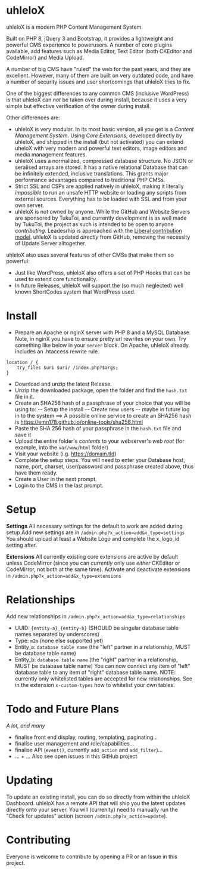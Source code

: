# uhleloX

uhleloX is a modern PHP Content Management System.

Built on PHP 8, jQuery 3 and Bootstrap, it provides a lightweight and powerful CMS experience to powerusers.
A number of core plugins available, add features such as Media Editor, Text Editor (both CKEditor and CodeMirror) and Media Upload.

A number of big CMS have "ruled" the web for the past years, and they are excellent. However, many of them are built on very outdated code, and have a number of security issues and user shortcomings that uhleloX tries to fix.

One of the biggest differences to any common CMS (inclusive WordPress) is that uhleloX can *not* be taken over during install, because it uses a very simple but effective verification of the owner during install.

Other differences are:
- uhleloX is very modular. In its most basic version, all you get is a *Content Management System*. Using *Core Extensions*, developed directly by uhleloX, and shipped in the install (but not activated) you can extend uheloX with very modern and powerful text editors, image editors and media management features.
- uhleloX uses a normalized, compressed database structure. No JSON or seralised arrays are stored. It has a native relational Database that can be infinitely extended, inclusive translations. This grants major performance advantages compared to traditional PHP CMSs.
- Strict SSL and CSPs are applied natively in uhleloX, making it literally *impossible* to run an unsafe HTTP website or loading any scripts from external sources. Everything has to be loaded with SSL and from your own server.
- uhleloX is not owned by anyone. While the GitHub and Website Servers are sponsored by TukuToi, and currently development is as well made by TukuToi, the project as such is intended to be open to anyone _contributing_. Leadesrhip is approached with the [Liberal contribution model](https://opensource.guide/leadership-and-governance/#what-are-some-of-the-common-governance-structures-for-open-source-projects). uhleloX is updated _directly_ from GitHub, removing the necessity of Update Server alltogether.

uhleloX also uses several features of other CMSs that make them so powerful:
- Just like WordPress, uhleloX also offers a set of PHP Hooks that can be used to extend core functionality.
- In future Releases, uhleloX will support the (so much neglected) well known ShortCodes system that WordPress used.

# Install
- Prepare an Apache or nginX server with PHP 8 and a MySQL Database. 
Note, in nginX you have to ensure pretty url rewrites on your own. Try something like below in your `server` block. On Apache, uhleloX already includes an .htaccess rewrite rule.
```
location / {
	try_files $uri $uri/ /index.php?$args; 
}
```
- Download and unzip the latest Release.
- Unzip the downloaded package, open the folder and find the `hash.txt` file in it.
- Create an SHA256 hash of a passphrase of your choice that you will be using to:
-- Setup the install
-- Create new users
-- maybe in future log in to the system
==> A possible online service to create an SHA256 hash is https://emn178.github.io/online-tools/sha256.html
- Paste the SHA 256 hash of your passphrase in the `hash.txt` file and save it
- Upload the entire folder's *contents* to your webserver's *web root* (for example, into the `var/www/html` folder)
- Visit your website (i.g. https://domain.tld)
- Complete the setup steps. You will need to enter your Database host, name, port, charset, user/password and passphrase created above, thus have them ready.
- Create a User in the next prompt.
- Login to the CMS in the last prompt.

# Setup
**Settings**
All necessary settings for the default to work are added during setup
Add new settings are in `/admin.php?x_action=add&x_type=settings`
You should upload at least a Website Logo and complete the x_logo_id setting after.

**Extensions**
All currently existing core extensions are active by default unless CodeMirror (since you can *currently* only use *either* CKEditor or CodeMirror, not both at the same time).
Activate and deactivate extensions in `/admin.php?x_action=add&x_type=extensions`

# Relationships
Add new relationships in `/admin.php?x_action=add&x_type=relationships`
- UUID: `{entity-a}_{entity-b}` (SHOULD be singular database table names separated by underscores)
- Type: `m2m` (none else supported yet)
- Entity_a: `database table name` (the "left" partner in a relationship, MUST be database table name)
- Entity_b: `database table name` (the "right" partner in a relationship, MUST be database table name)
You can now connect any item of "left" database table to any item of "right" database table name.
NOTE: currently only whitelisted tables are accepted for new relationships. 
See in the extension `x-custom-types` how to whitelist your own tables.

# Todo and Future Plans
*A lot, and many*
- finalise front end display, routing, templating, paginating...
- finalise user management and role/capabilities...
- finalise API (`event()`, currently `add_action` and `add_filter`)...
- ... + ...
Also see open issues in this GitHub project

# Updating
To update an existing install, you can do so directly from within the uhleloX Dashboard.
uhleloX has a remote API that will ship you the latest updates directly onto your server.
You will (currenlty) need to manually run the "Check for updates" action (screen `/admin.php?x_action=update`).

# Contributing 

Everyone is welcome to contribute by opening a PR or an Issue in this project.
